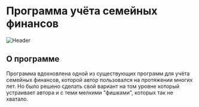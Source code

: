 # Программа учёта семейных финансов
![Header](https://github.com/sndanil/FamilyMoney/blob/main/resources/main.png)

## О программе

Программа вдохновлена одной из существующих программ для учёта семейных финансов, которой автор пользовался на протяжении многих лет. Но было решено сделать свой вариант на том уровне который устраивает автора и с теми мелкими "фишками", которых так не хватало.
